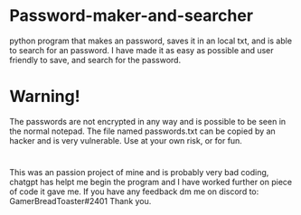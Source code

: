 # Password-maker-and-searcher
python program that makes an password, saves it in an local txt, and is able to search for an password.
I have made it as easy as possible and user friendly to save, and search for the password.

# Warning!
The passwords are not encrypted in any way and is possible to be seen in the normal notepad.
The file named passwords.txt can be copied by an hacker and is very vulnerable.
Use at your own risk, or for fun.

#

This was an passion project of mine and is probably very bad coding, chatgpt has helpt me begin the program and I have worked further on piece of code it gave me.
If you have any feedback dm me on discord to: GamerBreadToaster#2401
Thank you.
